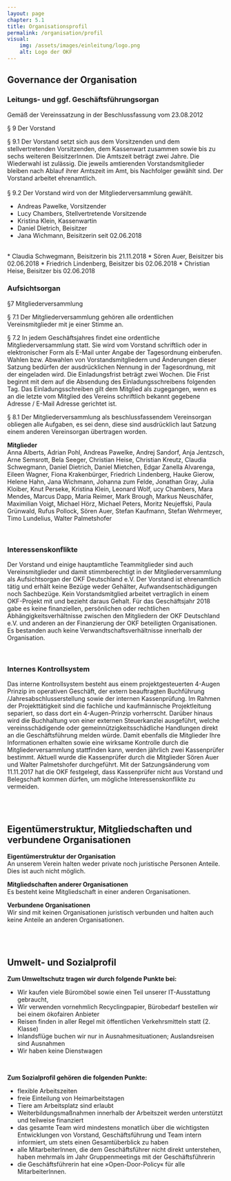 ```yaml
---
layout: page
chapter: 5.1
title: Organisationsprofil
permalink: /organisation/profil
visual:
    img: /assets/images/einleitung/logo.png
    alt: Logo der OKF
---
```



## Governance der Organisation 


### Leitungs- und ggf. Geschäftsführungsorgan 
Gemäß der Vereinssatzung in der Beschlussfassung vom 23.08.2012


§ 9 Der Vorstand

§ 9.1 Der Vorstand setzt sich aus dem Vorsitzenden und dem stellvertretenden Vorsitzenden, dem Kassenwart zusammen sowie bis zu sechs weiteren BeisitzerInnen. Die Amtszeit beträgt zwei Jahre. Die Wiederwahl ist zulässig. Die jeweils amtierenden Vorstandsmitglieder bleiben nach Ablauf ihrer Amtszeit im Amt, bis Nachfolger gewählt sind. Der Vorstand arbeitet ehrenamtlich.
<br><br>
§ 9.2 Der Vorstand wird von der Mitgliederversammlung gewählt.

* Andreas Pawelke, Vorsitzender<br>
* Lucy Chambers, Stellvertretende Vorsitzende<br>
* Kristina Klein, Kassenwartin<br>
* Daniel Dietrich, Beisitzer<br>
* Jana Wichmann, Beisitzerin seit 02.06.2018
<br>
* Claudia Schwegmann, Beisitzerin bis 21.11.2018
* Sören Auer, Beisitzer bis 02.06.2018
* Friedrich Lindenberg, Beisitzer bis 02.06.2018
* Christian Heise, Beisitzer bis 02.06.2018

<br>

### Aufsichtsorgan

§7 Mitgliederversammlung

§ 7.1 Der Mitgliederversammlung gehören alle ordentlichen Vereinsmitglieder mit je einer Stimme an.

§ 7.2 In jedem Geschäftsjahres findet eine ordentliche Mitgliederversammlung statt. Sie wird vom Vorstand schriftlich oder in elektronischer Form als E-Mail unter Angabe der Tagesordnung einberufen. Wahlen bzw. Abwahlen von Vorstandsmitgliedern und Änderungen dieser Satzung bedürfen der ausdrücklichen Nennung in der Tagesordnung, mit der eingeladen wird. Die Einladungsfrist beträgt zwei Wochen. Die Frist beginnt mit dem auf die Absendung des Einladungsschreibens folgenden Tag. Das Einladungsschreiben gilt dem Mitglied als zugegangen, wenn es an die letzte vom Mitglied des Vereins schriftlich bekannt gegebene Adresse / E-Mail Adresse gerichtet ist.

§ 8.1 Der Mitgliederversammlung als beschlussfassendem Vereinsorgan obliegen alle Aufgaben, es sei denn, diese sind ausdrücklich laut Satzung einem anderen Vereinsorgan übertragen worden.

**Mitglieder**<br>
Anna Alberts, Adrian Pohl, Andreas Pawelke, Andrej Sandorf, Anja Jentzsch, Arne Semsrott,  Bela Seeger, Christian Heise, Christian Kreutz, Claudia Schwegmann, Daniel Dietrich, Daniel Mietchen, Edgar Zanella Alvarenga, Eileen Wagner, Fiona Krakenbürger, Friedrich Lindenberg, Hauke Gierow, Helene Hahn, Jana Wichmann, Johanna zum Felde, Jonathan Gray, Julia Kloiber, Knut Perseke, Kristina Klein, Leonard Wolf, ucy Chambers, Mara Mendes, Marcus Dapp, Maria Reimer, Mark Brough, Markus Neuschäfer, Maximilian Voigt, Michael Hörz, Michael Peters, Moritz Neujeffski, Paula Grünwald, Rufus Pollock, Sören Auer, Stefan Kaufmann, Stefan Wehrmeyer, Timo Lundelius, Walter Palmetshofer



<br>

### Interessenskonflikte

Der Vorstand und einige hauptamtliche Teammitglieder sind auch Vereinsmitglieder und damit stimmberechtigt in der Mitgliederversammlung als Aufsichtsorgan der OKF Deutschland e.V. Der Vorstand ist ehrenamtlich tätig und erhält keine Bezüge weder Gehälter, Aufwandsentschädigungen noch Sachbezüge. Kein Vorstandsmitglied arbeitet vertraglich in einem OKF-Projekt mit und bezieht daraus Gehalt.
Für das Geschäftsjahr 2018 gabe es keine finanziellen, persönlichen oder rechtlichen Abhängigkeitsverhältnisse zwischen den Mitgliedern der OKF Deutschland e.V. und anderen an der Finanzierung der OKF beteiligten Organisationen. Es bestanden auch keine Verwandtschaftsverhältnisse innerhalb der Organisation.

<br>

### Internes Kontrollsystem

Das interne Kontrollsystem besteht aus einem projektgesteuerten 4-Augen Prinzip im operativen Geschäft, der extern beauftragten Buchführung /Jahresabschlusserstellung sowie der internen Kassenprüfung. Im Rahmen der Projekttätigkeit sind die fachliche und kaufmännische Projektleitung separiert, so dass dort ein 4-Augen-Prinzip vorherrscht. Darüber hinaus wird die Buchhaltung von einer externen Steuerkanzlei ausgeführt, welche vereinsschädigende oder gemeinnützigkeitsschädliche Handlungen direkt an die Geschäftsführung melden würde. Damit ebenfalls die Mitglieder Ihre Informationen erhalten sowie eine wirksame Kontrolle durch die Mitgliederversammlung stattfinden kann, werden jährlich zwei Kassenprüfer bestimmt. Aktuell wurde die Kassenprüfer durch die Mitglieder Sören Auer und Walter Palmetshofer durchgeführt. Mit der Satzungsänderung vom 11.11.2017 hat die OKF festgelegt, dass Kassenprüfer nicht aus Vorstand und Belegschaft kommen dürfen, um mögliche Interessenskonflikte zu vermeiden.


<br><br>
## Eigentümerstruktur, Mitgliedschaften und verbundene Organisationen

**Eigentümerstruktur der Organisation**<br>
An unserem Verein halten weder private noch juristische Personen Anteile. Dies ist auch nicht möglich.



**Mitgliedschaften anderer Organisationen**<br>
Es besteht keine Mitgliedschaft in einer anderen Organisationen.


**Verbundene Organisationen**<br>
Wir sind mit keinen Organisationen juristisch verbunden und halten auch keine Anteile an anderen Organisationen.

<br><br>
## Umwelt- und Sozialprofil

**Zum Umweltschutz tragen wir durch folgende Punkte bei:**
* Wir kaufen viele Büromöbel sowie einen Teil unserer IT-Ausstattung gebraucht,
* Wir verwenden vornehmlich Recyclingpapier, Bürobedarf bestellen wir bei einem ökofairen Anbieter
* Reisen finden in aller Regel mit öffentlichen Verkehrsmitteln statt (2. Klasse)
* Inlandsflüge buchen wir nur in Ausnahmesituationen; Auslandsreisen sind Ausnahmen
* Wir haben keine Dienstwagen

<br>

**Zum Sozialprofil gehören die folgenden Punkte:**
* flexible Arbeitszeiten
* freie Einteilung von Heimarbeitstagen 
* Tiere am Arbeitsplatz sind erlaubt
* Weiterbildungsmaßnahmen innerhalb der Arbeitszeit werden unterstützt und teilweise finanziert
* das gesamte Team wird mindestens monatlich über die wichtigsten Entwicklungen von Vorstand, Geschäftsführung und Team intern informiert, um stets einen Gesamtüberblick zu haben
* alle MitarbeiterInnen, die dem Geschäftsführer nicht direkt unterstehen, haben mehrmals im Jahr Gruppenmeetings mit der Geschäftsführerin
* die Geschäftsführerin hat eine »Open-Door-Policy« für alle MitarbeiterInnen.



